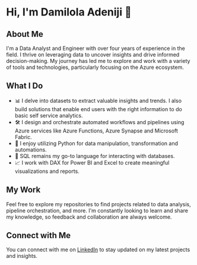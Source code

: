 # Hi, I'm Damilola Adeniji 👋

## About Me

I'm a Data Analyst and Engineer with over four years of experience in the field. I thrive on leveraging data to uncover insights and drive informed decision-making. My journey has led me to explore and work with a variety of tools and technologies, particularly focusing on the Azure ecosystem.

## What I Do

- 📊 I delve into datasets to extract valuable insights and trends. I also build solutions that enable end users with the right information to do basic self service analytics.
- 🛠️ I design and orchestrate automated workflows and pipelines using Azure services like Azure Functions, Azure Synapse and Microsoft Fabric.
- 🐍 I enjoy utilizing Python for data manipulation, transformation and automations.
- 💾 SQL remains my go-to language for interacting with databases.
- 📈 I work with DAX for Power BI and Excel to create meaningful visualizations and reports.

## My Work

Feel free to explore my repositories to find projects related to data analysis, pipeline orchestration, and more. I'm constantly looking to learn and share my knowledge, so feedback and collaboration are always welcome.

## Connect with Me

You can connect with me on [LinkedIn](https://www.linkedin.com/in/oluwadamilola-adeniji/) to stay updated on my latest projects and insights.

